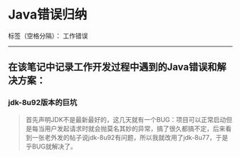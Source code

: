 ﻿# Java错误归纳

标签（空格分隔）： 工作错误

---

## 在该笔记中记录工作开发过程中遇到的Java错误和解决方案：

### jdk-8u92版本的巨坑

 > 首先声明JDK不是最新最好的，这几天就有一个BUG：项目可以正常启动但是每当用户发起请求时就会抛莫名其妙的异常，搞了很久都搞不定，后来看到一张老外发的帖子说jdk-8u92有问题，所以我就改用了jdk-8u77，于是乎BUG就解决了。






